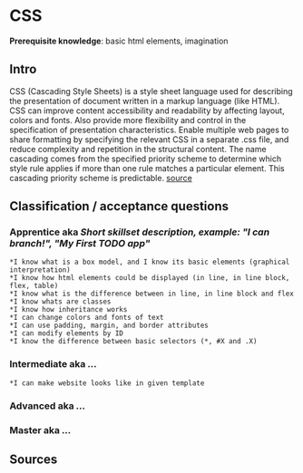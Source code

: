 # CSS

**Prerequisite knowledge**: basic html elements, imagination

## Intro
CSS (Cascading Style Sheets) is a style sheet language used for describing the presentation of document written in a markup language (like HTML).
	CSS can improve content accessibility and readability by affecting layout, colors and fonts. Also  provide more flexibility and control in the specification of presentation characteristics.
	Enable multiple web pages to share formatting by specifying the relevant CSS in a separate .css file, and reduce complexity and repetition in the structural content. 
	The name cascading comes from the specified priority scheme to determine which style rule applies if more than one rule matches a particular element. 
	This cascading priority scheme is predictable. [source](https://en.wikipedia.org/wiki/Cascading_Style_Sheets)

## Classification / acceptance questions

### Apprentice aka _Short skillset description, example: "I can branch!", "My First TODO app"_
	*I know what is a box model, and I know its basic elements (graphical interpretation)
	*I know how html elements could be displayed (in line, in line block, flex, table)
	*I know what is the difference between in line, in line block and flex
	*I know whats are classes
	*I know how inheritance works
	*I can change colors and fonts of text
	*I can use padding, margin, and border attributes
	*I can modify elements by ID
	*I know the difference between basic selectors (*, #X and .X)
### Intermediate aka _..._
	*I can make website looks like in given template
### Advanced aka _..._

### Master aka _..._

## Sources


